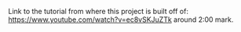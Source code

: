 Link to the tutorial from where this project is built off of: https://www.youtube.com/watch?v=ec8vSKJuZTk around 2:00 mark.
